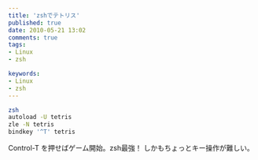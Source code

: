 ```yaml
---
title: 'zshでテトリス'
published: true
date: 2010-05-21 13:02
comments: true
tags:
- Linux
- zsh

keywords:
- Linux
- zsh
---
```


```sh
zsh
autoload -U tetris
zle -N tetris
bindkey '^T' tetris
```

Control-T を押せばゲーム開始。zsh最強！
しかもちょっとキー操作が難しい。
